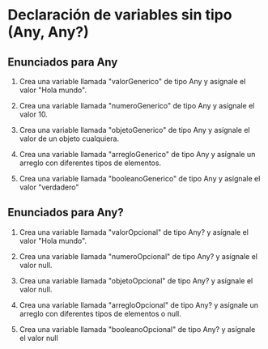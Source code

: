 # Declaración de variables sin tipo (Any, Any?)

## Enunciados para Any

1. Crea una variable llamada "valorGenerico" de tipo Any y asígnale el valor "Hola mundo".

1. Crea una variable llamada "numeroGenerico" de tipo Any y asígnale el valor 10.

1. Crea una variable llamada "objetoGenerico" de tipo Any y asígnale el valor de 
un objeto cualquiera.

1. Crea una variable llamada "arregloGenerico" de tipo Any y asígnale un arreglo con diferentes tipos de elementos.

1. Crea una variable llamada "booleanoGenerico" de tipo Any y asígnale el valor "verdadero"

## Enunciados para Any?

1. Crea una variable llamada "valorOpcional" de tipo Any? y asígnale el valor "Hola mundo".

1. Crea una variable llamada "numeroOpcional" de tipo Any? y asígnale el valor null.

1. Crea una variable llamada "objetoOpcional" de tipo Any? y asígnale el valor null.

1. Crea una variable llamada "arregloOpcional" de tipo Any? y asígnale un arreglo con 
diferentes tipos de elementos o null.

1. Crea una variable llamada "booleanoOpcional" de tipo Any? y asígnale el valor null
